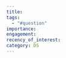 ```yaml
---
title: 
tags:
  - "#question"
importance: 
engagement: 
recency_of_interest: 
category: DS
---
```


